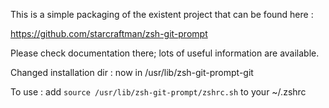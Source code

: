 This is a simple packaging of the existent project that can be found here :

https://github.com/starcraftman/zsh-git-prompt

Please check documentation there; lots of useful information are available.

Changed installation dir : now in /usr/lib/zsh-git-prompt-git

To use : add `source /usr/lib/zsh-git-prompt/zshrc.sh` to your ~/.zshrc


